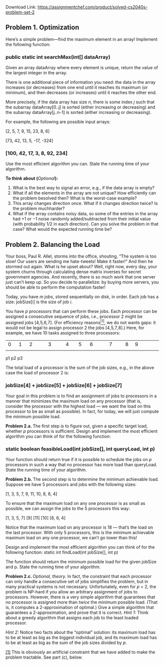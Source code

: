 Download Link: https://assignmentchef.com/product/solved-cs2040s-problem-set-2
<br>
<h2>Problem 1.         Optimization</h2>

Here’s a simple problem—find the maximum element in an array! Implement the following function:

<h3>public static int searchMax(int[] dataArray)</h3>

Given an array dataArray where every element is unique, return the value of the largest integer in the array.

There is one additional piece of information you need: the data in the array increases (or decreases) from one end until it reaches its maximum (or minimum), and then decreases (or increases) until it reaches the other end.

More precisely, if the data array has size <em>n</em>, there is some index <em>j </em>such that the subarray dataArray[0..j] is sorted (either increasing or decreasing) and the subarray dataArray[j..n-1] is sorted (either increasing or decreasing).

For example, the following are possible input arrays:

[2, 5, 7, 9, 15, 23, 8, 6]

[73, 42, 13, 5, -17, -324]

<h3>[100, 42, 17, 3, 8, 92, 234]</h3>

Use the most efficient algorithm you can. State the running time of your algorithm.

<strong>To think about (</strong><em>Optional</em><strong>):</strong>

<ol>

 <li>What is the best way to signal an error, e.g., if the data array is empty?</li>

 <li>What if all the elements in the array are not unique? How efficiently can the problem besolved then? What is the worst-case example?</li>

 <li>This array changes direction once. What if it changes direction twice? Is the problem muchharder?</li>

 <li>What if the array contains noisy data, so some of the entries in the array had +1 or −1 noise randomly added/subtracted from their initial value (with probability 1<em>/</em>2 in each direction). Can you solve the problem in that case? What would the expected running time be?</li>

</ol>

<h2>Problem 2.          Balancing the Load</h2>

Your boss, Paul R. Allel, storms into the office, shouting, “The system is too slow! Our users are sending me hate-tweets! Make it faster!” And then he stormed out again. What is he upset about? Well, right now, every day, your system churns through calculating dense matrix inverses for secret government agencies. And recently, there is so much work that one server just can’t keep up. So you decide to parallelize: by buying more servers, you should be able to perform the computation faster!

Today, you have <em>m </em>jobs, stored sequentially on disk, in order. Each job has a size: jobSize[i] is the size of job <em>i</em>.

You have <em>p </em>processors that can perform these jobs. Each processor can be assigned a consecutive sequence of jobs, i.e., processor 2 might be assigned jobs [4<em>,</em>5<em>,</em>6<em>,</em>7]. (For efficiency reasons<a href="#_ftn1" name="_ftnref1"><sup>[1]</sup></a>, we do not wants gaps: it would not be legal to assign processor 2 the jobs [4<em>,</em>5<em>,</em>7<em>,</em>8].) Here, for example, we have 10 tasks assigned to three processors:

<table width="589">

 <tbody>

  <tr>

   <td width="28">0</td>

   <td width="27">1</td>

   <td width="82">2</td>

   <td width="74">3</td>

   <td width="42">4</td>

   <td width="32">5</td>

   <td width="85">6</td>

   <td width="65">7</td>

   <td width="21">8</td>

   <td width="132">9</td>

  </tr>

  <tr>

   <td width="28"></td>

   <td width="27"></td>

   <td width="82"></td>

   <td width="74"></td>

   <td width="42"></td>

   <td width="32"></td>

   <td width="85"></td>

   <td width="65"></td>

   <td width="21"></td>

   <td width="132"></td>

  </tr>

 </tbody>

</table>

p1                                                               p2                                                       p3

The total load of a processor is the sum of the job sizes, e.g., in the above case the load of processor 2 is:

<h3>jobSize[4] + jobSize[5] + jobSize[6] + jobSize[7]</h3>

Your goal in this problem is to find an assignment of jobs to processors in a manner that minimizes the maximum load on any processor (that is, consider the processor with the highest load — we want the load on this processor to be as small as possible). In fact, for today, we will just compute the minimum possible load.

<strong>Problem 2.a.    </strong>The first step is to figure out, given a specific target load, whether <em>p </em>processors is sufficient. Design and implement the most efficient algorithm you can think of for the following function:

<h3>static boolean feasibleLoad(int jobSize[], int queryLoad, int p)</h3>

Your function should return true if it is possible to schedule the jobs on <em>p </em>processors in such a way that no processor has more load than queryLoad. State the running time of your algorithm.

<strong>Problem 2.b. </strong>The second step is to determine the minimum achievable load. Suppose we have 5 processors and jobs with the following sizes:

[1, 3, 5, 7, 9, 11, 10, 8, 6, 4]

To ensure that the maximum load on any one processor is as small as possible, we can assign the jobs to the 5 processors this way:

[1, 3, 5, 7] [9] [11] [10] [8, 6, 4]

Notice that the maximum load on any processor is 18 — that’s the load on the last processor. With only 5 processors, this is the minimum achievable maximum load on any one processor, we can’t go lower than this!

Design and implement the most efficient algorithm you can think of for the following function: static int findLoad(int jobSize[], int p)

The function should return the minimum possible load for the given jobSize and p. State the running time of your algorithm.

<strong>Problem 2.c. </strong><em>Optional, theory. </em>In fact, the constraint that each processor can only handle a consecutive set of jobs simplifies the problem, but in many practical systems is not necessary. Unfortunately, even for <em>p </em>= 2, the problem is NP-hard if you allow an arbitrary assignment of jobs to processors. However, there is a very simple algorithm that guarantees that no processor is assigned more than <em>twice </em>the minimum possible load. (That is, it computes a 2-approximation of optimal.) Give a simple algorithm that guarantees a 2-approximation, and prove that it is correct. <em>Hint 1: </em>Think about a greedy algorithm that assigns each job to the least loaded processor.

<em>Hint 2: </em>Notice two facts about the “optimal” solution: its maximum load has to be at least as big as the biggest individual job, and its maximum load has to be at least as big as the sum of the job sizes divided by <em>p</em>.

<a href="#_ftnref1" name="_ftn1">[1]</a> This is obviously an artificial constraint that we have added to make the problem tractable. See part (c), below.